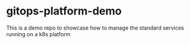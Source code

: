 # gitops-platform-demo
This is a demo repo to showcase how to manage the standard services running on a k8s platform
